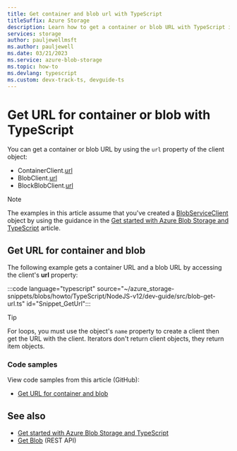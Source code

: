 ```yaml
---
title: Get container and blob url with TypeScript
titleSuffix: Azure Storage
description: Learn how to get a container or blob URL with TypeScript in Azure Storage by using the JavaScript client library using TypeScript.
services: storage
author: pauljewellmsft
ms.author: pauljewell
ms.date: 03/21/2023
ms.service: azure-blob-storage
ms.topic: how-to
ms.devlang: typescript
ms.custom: devx-track-ts, devguide-ts
---
```


# Get URL for container or blob with TypeScript

You can get a container or blob URL by using the `url` property of the client object:

- ContainerClient.[url](/javascript/api/@azure/storage-blob/containerclient#@azure-storage-blob-containerclient-url)
- BlobClient.[url](/javascript/api/@azure/storage-blob/blobclient#@azure-storage-blob-blobclient-url)
- BlockBlobClient.[url](/javascript/api/@azure/storage-blob/blockblobclient#@azure-storage-blob-blockblobclient-url)


> [!NOTE]
> The examples in this article assume that you've created a [BlobServiceClient](/javascript/api/@azure/storage-blob/blobserviceclient) object by using the guidance in the [Get started with Azure Blob Storage and TypeScript](storage-blob-typescript-get-started.md) article.
 
## Get URL for container and blob

The following example gets a container URL and a blob URL by accessing the client's **url** property:

:::code language="typescript" source="~/azure_storage-snippets/blobs/howto/TypeScript/NodeJS-v12/dev-guide/src/blob-get-url.ts" id="Snippet_GetUrl":::

> [!TIP]
> For loops, you must use the object's `name` property to create a client then get the URL with the client. Iterators don't return client objects, they return item objects. 

### Code samples

View code samples from this article (GitHub):
- [Get URL for container and blob](https://github.com/Azure-Samples/AzureStorageSnippets/blob/master/blobs/howto/TypeScript/NodeJS-v12/dev-guide/src/blob-get-url.ts)

## See also

- [Get started with Azure Blob Storage and TypeScript](storage-blob-typescript-get-started.md)
- [Get Blob](/rest/api/storageservices/get-blob) (REST API)
